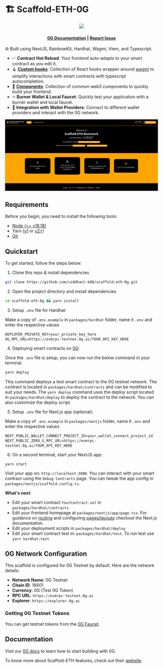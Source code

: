 # 🏗 Scaffold-ETH-0G

<div align="center">
<img src="packages/nextjs/public/0g.svg" width="200" />
</div>

<h4 align="center">
  <a href="https://docs.0g.ai">0G Documentation</a>
  | <a href="https://github.com/siddhant-k08/scaffold-eth-0g/issues">Report Issue</a>
</h4>

⚙️ Built using NextJS, RainbowKit, Hardhat, Wagmi, Viem, and Typescript.

-   ✅ **Contract Hot Reload**: Your frontend auto-adapts to your smart contract as you edit it.
-   🪝 **[Custom hooks](https://docs.scaffoldeth.io/hooks/)**: Collection of React hooks wrapper around [wagmi](https://wagmi.sh/) to simplify interactions with smart contracts with typescript autocompletion.
-   🧱 [**Components**](https://docs.scaffoldeth.io/components/): Collection of common web3 components to quickly build your frontend.
-   🔥 **Burner Wallet & Local Faucet**: Quickly test your application with a burner wallet and local faucet.
-   🔐 **Integration with Wallet Providers**: Connect to different wallet providers and interact with the 0G network.

![Front Page](./packages/nextjs/public/front_page.png)

## Requirements

Before you begin, you need to install the following tools:

-   [Node (>= v18.18)](https://nodejs.org/en/download/)
-   Yarn ([v1](https://classic.yarnpkg.com/en/docs/install/) or [v2+](https://yarnpkg.com/getting-started/install))
-   [Git](https://git-scm.com/downloads)

## Quickstart

To get started, follow the steps below:

1. Clone this repo & install dependencies

```sh
git clone https://github.com/siddhant-k08/scaffold-eth-0g.git
```

2. Open the project directory and install dependencies

```sh
cd scaffold-eth-0g && yarn install
```

3. Setup `.env` file for Hardhat:

Make a copy of `.env.example` in `packages/hardhat` folder, name it `.env` and enter the respective values

```
DEPLOYER_PRIVATE_KEY=your_private_key_here
OG_RPC_URL=https://evmrpc-testnet.0g.ai/YOUR_API_KEY_HERE
```

4. Deploying smart contracts on [0G](https://0g.ai/):

Once the `.env` file is setup, you can now run the below command in your terminal.

```sh
yarn deploy
```

This command deploys a test smart contract to the 0G testnet network. The contract is located in `packages/hardhat/contracts` and can be modified to suit your needs. The `yarn deploy` command uses the deploy script located in `packages/hardhat/deploy` to deploy the contract to the network. You can also customize the deploy script.

5. Setup `.env` file for Next.js app (optional):

Make a copy of `.env.example` in `packages/nextjs` folder, name it `.env` and enter the respective values

```
NEXT_PUBLIC_WALLET_CONNECT_PROJECT_ID=your_wallet_connect_project_id
NEXT_PUBLIC_ZERO_G_RPC_URL=https://evmrpc-testnet.0g.ai/YOUR_API_KEY_HERE
```

6. On a second terminal, start your NextJS app:

```
yarn start
```

Visit your app on: `http://localhost:3000`. You can interact with your smart contract using the `Debug Contracts` page. You can tweak the app config in `packages/nextjs/scaffold.config.ts`.

**What's next**:

-   Edit your smart contract `YourContract.sol` in `packages/hardhat/contracts`
-   Edit your frontend homepage at `packages/nextjs/app/page.tsx`. For guidance on [routing](https://nextjs.org/docs/app/building-your-application/routing/defining-routes) and configuring [pages/layouts](https://nextjs.org/docs/app/building-your-application/routing/pages-and-layouts) checkout the Next.js documentation.
-   Edit your deployment scripts in `packages/hardhat/deploy`
-   Edit your smart contract test in: `packages/hardhat/test`. To run test use `yarn hardhat:test`

## 0G Network Configuration

This scaffold is configured for 0G Testnet by default. Here are the network details:

- **Network Name**: 0G Testnet
- **Chain ID**: 16601
- **Currency**: 0G (Test 0G Token)
- **RPC URL**: `https://evmrpc-testnet.0g.ai`
- **Explorer**: `https://explorer.0g.ai`

### Getting 0G Testnet Tokens

You can get testnet tokens from the [0G Faucet](https://faucet.0g.ai/).

## Documentation

Visit our [0G docs](https://docs.0g.ai) to learn how to start building with 0G.

To know more about Scaffold-ETH features, check out their [website](https://scaffoldeth.io).
